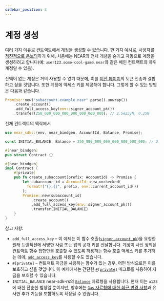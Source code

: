 ```yaml
---
sidebar_position: 3
---
```


# 계정 생성

여러 가지 이유로 컨트랙트에서 계정을 생성할 수 있습니다. 한 가지 예시로, 사용자를 [점진적으로 온보딩](https://www.youtube.com/watch?v=7mO4yN1zjbs&t=2s)하기 위해, 처음에는 NEAR의 전체 개념을 숨기고 자동으로 계정을 생성하려고 합니다(예: `user123.some-cool-game.near`와 같은 메인 컨트랙트의 하위 계정일 수 있음).

잔액이 없는 계정은 거의 사용할 수 없기 때문에, 이를 [이전 페이지](./token-tx.md)의 토큰 전송과 결합하고 싶을 것입니다. 또한 계정에 액세스 키를 제공해야 합니다. 그렇게 할 수 있는 방법은 다음과 같습니다.

```rust
Promise::new("subaccount.example.near".parse().unwrap())
    .create_account()
    .add_full_access_key(env::signer_account_pk())
    .transfer(250_000_000_000_000_000_000_000); // 2.5e23yN, 0.25N
```

전체 컨트랙트의 맥락에서

```rust
use near_sdk::{env, near_bindgen, AccountId, Balance, Promise};

const INITIAL_BALANCE: Balance = 250_000_000_000_000_000_000_000; // 2.5e23yN, 0.25N

#[near_bindgen]
pub struct Contract {}

#[near_bindgen]
impl Contract {
    #[private]
    pub fn create_subaccount(prefix: AccountId) -> Promise {
        let subaccount_id = AccountId::new_unchecked(
          format!("{}.{}", prefix, env::current_account_id())
        );
        Promise::new(subaccount_id)
            .create_account()
            .add_full_access_key(env::signer_account_pk())
            .transfer(INITIAL_BALANCE)
    }
}
```

참고 사항:

* `add_full_access_key` – 이 예제는 이 함수 호출([`signer_account_pk`](https://docs.rs/near-sdk/3.1.0/near_sdk/env/fn.signer_account_id.html))을 요청한 원래 트랜잭션에 서명한 사람 또는 앱의 공개 키를 전달합니다. 계정이 사전 정의된 컨트랙트 함수 집합만을 호출할 수 있도록 허용하는 함수 호출 액세스 키를 추가하는 데에, [`add_access_key`](https://docs.rs/near-sdk/latest/near_sdk/struct.Promise.html#method.add_access_key)를 사용할 수도 있습니다.
* `#[private]` – 컨트랙트 자금을 사용하는 함수가 있는 경우, 어떤 방식으로든 이를 보호하고 싶을 것입니다. 이 예제에서는 간단한 [`#[private]`](../contract-interface/private-methods.md) 매크로를 사용하여 자금을 보호할 수 있습니다.
* `INITIAL_BALANCE` near-sdk-rs의 [`Balance`](https://docs.rs/near-sdk/3.1.0/near_sdk/type.Balance.html) 자료형을 사용합니다. 현재 이는 `u128`에 대한 단순한 별칭일 뿐이지만, 향후에는 [`Gas` 자료형에 대한 최근 변경 사항](https://github.com/near/near-sdk-rs/pull/471)과 유사한 추가 기능을 포함하도록 확장될 수 있습니다.
